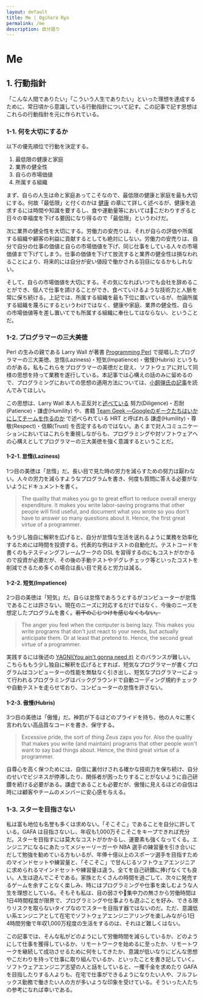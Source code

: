 ```yaml
---
layout: default
title: Me | Ogihara Ryo
permalink: /me
description: 自分語り
---
```


# Me

<!--
## イントロダクション

### 概要

この記事は壮大な自分語りだ。私のキャリア、思想、こだわり、ノウハウといった全てをこの記事に詰め込んだ。

### 執筆動機

自分の思想を体系的にまとめた1つのテキストを書き上げたかった。元々は有料 [note](https://note.com/) に書いて、自分に興味を持ってくれた方に読んでもらえれば良いかな、と思っていたのだが、note は体系的な長文を書き上げるにあたって Markdown に対応しておらず、見出しのレベルも1階層しかなかったため諦めた。

### 想定読者

私の働き方や思想に興味のある人向けに書いた。これからソフトウェアエンジニアを目指す方や、働き方を変えたい現役ソフトウェアエンジニアの方の1つのモデルケースとして参考になれば幸いだ。ただし、私は後述するように大成功を収めた人間ではないし、他人のモデルケースに再現性はないので、あくまで参考程度に捉えてほしい。

## 目次

-->

## 1. 行動指針

「こんな人間でありたい」「こういう人生でありたい」といった理想を達成するために、常日頃から意識している行動指針について記す。この記事で記す思想はこれらの行動指針を元に作られている。

### 1-1. 何を大切にするか

以下の優先順位で行動を決定する。

1. 最低限の健康と家庭
2. 業界の健全性
3. 自らの市場価値
4. 所属する組織

まず、自らの人生は命と家庭あってこそなので、最低限の健康と家庭を最も大切にする。何故「最低限」と付くのかは [健康](#健康) の章にて詳しく述べるが、健康を追求するには時間や知識を要するし、食や運動量等においてはこだわりすぎると日々の幸福度を下げる要因になり得るので「最低限」というわけだ。

次に業界の健全性を大切にする。労働力の安売りは、それが自らの評価や所属する組織や顧客の利益に貢献するとしても絶対にしない。労働力の安売りは、自分で自分の仕事の価値と自らの市場価値を下げ、同じ仕事をしている人々の市場価値まで下げてしまう。仕事の価値を下げて放流すると業界の健全性は損なわれることにより、将来的には自分が安い値段で働かされる羽目になるかもしれない。

そして、自らの市場価値を大切にする。その気になればいつでも会社を辞めることができ、個人で仕事を請けることができ、食べていけるような技術力と人脈を常に保ち続ける。上記では、所属する組織を最も下位に置いているが、勿論所属する組織を蔑ろにするというわけではなく、健康や家庭、業界の健全性、自らの市場価値等を差し置いてでも所属する組織に奉仕してはならない、ということだ。

### 1-2. プログラマーの三大美徳

Perl の生みの親である Larry Wall が著書 [Programming Perl](https://www.oreilly.co.jp/books/4873110963/) で提唱したプログラマーの三大美徳、怠惰(Laziness)・短気(Impatience)・傲慢(Hubris) というものがある。私もこれらをプログラマーの美徳だと捉え、ソフトウェアに対して同様の思想を持って業務を遂行している。本記事では心構えの話のみに留めるので、プログラミングにおいての思想の適用方法については、[小飼弾氏の記事](https://tech.nikkeibp.co.jp/it/article/Watcher/20061005/250057/?rt=nocnt)を読んでみてほしい。

この思想は、Larry Wall 本人も正反対と[述べている](https://www.oreilly.co.jp/BOOK/osp/OpenSource_Web_Version/chapter10/chapter10.html) 努力(Diligence)・忍耐(Patience)・謙虚(Humility) や、書籍 [Team Geek ―Googleのギークたちはいかにしてチームを作るのか](https://www.amazon.co.jp/Team-Geek-%E2%80%95Google%E3%81%AE%E3%82%AE%E3%83%BC%E3%82%AF%E3%81%9F%E3%81%A1%E3%81%AF%E3%81%84%E3%81%8B%E3%81%AB%E3%81%97%E3%81%A6%E3%83%81%E3%83%BC%E3%83%A0%E3%82%92%E4%BD%9C%E3%82%8B%E3%81%AE%E3%81%8B-Brian-Fitzpatrick/dp/4873116309) で述べられている HRT と呼ばれる 謙虚(Humility)・尊敬(Respect)・信頼(Trust) を否定するものではない。あくまで対人コミュニケーションにおいてはこれらを重視しながらも、プログラミングや対ソフトウェアへの心構えとしてプログラマーの三大美徳を強く意識するということだ。

#### 1-2-1. 怠惰(Laziness)

1つ目の美徳は「怠惰」だ。長い目で見た時の労力を減らすための努力は厭わない。人々の労力を減らすようなプログラムを書き、何度も質問に答える必要がないようにドキュメントを書く。

> The quality that makes you go to great effort to reduce overall energy expenditure. It makes you write labor-saving programs that other people will find useful, and document what you wrote so you don't have to answer so many questions about it. Hence, the first great virtue of a programmer.

もう少し独自に解釈を広げると、自分が怠惰な生活を送れるように業務を効率化するためには時間を投資する。代表的な例はテストの自動化だ。テストコードを書くのもテスティングフレームワークの DSL を習得するのにもコストがかかるので投資が必要だが、その後の手動テストやデグレチェック等といったコストを削減できるため多くの場合は長い目で見ると労力は減る。

#### 1-2-2. 短気(Impatience)

2つ目の美徳は「短気」だ。自らは怠惰であろうとするがコンピューターが怠惰であることは許さない。現在のニーズに対応するだけではなく、今後のニーズを想定したプログラムを書く。~~若干のこじつけを感じなくもない。~~

> The anger you feel when the computer is being lazy. This makes you write programs that don't just react to your needs, but actually anticipate them. Or at least that pretend to. Hence, the second great virtue of a programmer.

実践するには後述の [YAGNI(You ain't gonna need it)]() とのバランスが難しい。こちらももう少し独自に解釈を広げるとすれば、短気なプログラマーが書くプログラムはコンピューターの性能を無駄なく引き出し、短気なプログラマーによって行われるプログラミングはバックグラウンドで自動コーディング規約チェックや自動テストを走らせており、コンピューターの怠惰を許さない。

#### 1-2-3. 傲慢(Hubris)

3つ目の美徳は「傲慢」だ。神罰が下るほどのプライドを持ち、他の人々に悪く言われない高品質なコードを書き、保守する。

> Excessive pride, the sort of thing Zeus zaps you for. Also the quality that makes you write (and maintain) programs that other people won't want to say bad things about. Hence, the third great virtue of a programmer.

自尊心を高く保つためには、自信に裏付けされる確かな技術力を保ち続け、自分のせいでビジネスが停滞したり、関係者が困ったりすることがないように自己研鑽を続ける必要がある。謙虚であることも必要だが、傲慢に見えるほどの自信は時には顧客やチームのメンバーに安心感を与える。

### 1-3. スターを目指さない

私は富も地位も名誉も多くは求めない。「そこそこ」であることを自分に許している。GAFA は目指さないし、年収も1,000万そこそこをキープできれば充分だ。スターを目指すには莫大なコストがかかるし、運要素も強くなってくる。エンジニアになるにあたってメジャーリーガーや NBA 選手の練習量を引き合いにだして勉強を勧めている方もいるが、年俸十億以上のスポーツ選手を目指すためのマインドセットや練習量と、「そこそこ」で甘んじるソフトウェアエンジニアに求められるマインドセットや練習量は違う。全てを自己研鑽に捧げなくても良い。人生は遊んでこそである。家族とたくさんの時間を過ごして、次々に発売するゲームを余すことなく楽しみ、時にはプログラミングや仕事を楽しむような人生を理想としている。そもそも私は、目の弱さや集中力の無さから労働時間は1日4時間程度が限界で、プログラミングや仕事よりも遊ぶことを好み、できる限りリスクを取らないタイプなのでスターを目指す器ではないのだ。ただ、意識低い系エンジニアとして在宅でソフトウェアエンジニアリングを楽しみながら1日4時間労働で年収1,000万程度の生活をするのは、それほど難しくはない。

この記事では、そんな私がどのようにして労働時間を減らしているか、どのようにして仕事を獲得しているか、リモートワークを始めるに至ったか、リモートワークを継続して成功させるために何をしてきたか、意識が低いなりにどんな思想やこだわりを持って仕事に取り組んでいるか、といったことを書き記していく。ソフトウェアエンジニア志望の人と話をしていると、一攫千金を求めたり GAFA を目指したりする人よりも、在宅で仕事ができるようになりたい人や、フルフレックス勤務で働きたい人の方が多いような印象を受けている。そういった人たちの参考になれば幸いである。

<!--

## 2. キャリアパス

### 2-1. 新卒でソフトウェアエンジニアへ

#### 2-1-1. 適性と配属

#### 2-1-2. 取り組んだ技術

#### 2-1-3. ハードワーク

#### 2-1-4. MLM勧誘

### 2-2. 1年間の無職期間と起業失敗

#### 2-2-1. 自己啓発

#### 2-2-2. 不労所得を目指して


### 2-3. web系エンジニアへのキャリアチェンジ

#### 2-3-1. アルバイト期間

#### 2-3-2. 入社即炎上

#### 2-3-3. 急成長

#### 2-3-4. 社内政治

### 2-4. フリーランス

### 2-5. 会社員と個人事業主の両立

#### 2-5-1. 本業


#### 2-5-2. 副業


## 3. 労働環境

### 3-1. フルリモート

### 3-2. フルフレックス

### 3-3. 副業


## 4. 時間

### 4-1. 緊急度と重要度

### 4-2. 他人の時間を尊重する

### 4-3. 労働時間と生産性


## 5. リモートワーク

### 5-1. リモートワークとは

### 5-2. リモートワークに必要な個人適性

### 5-3. リモートワークに必要な環境


## 6. 生産性

### 6-1. 内的モチベーションに期待しない

### 6-2. 集中力

#### 6-2-1. ポモドーロ・テクニック

### 6-3. 自動化


## 7. 技術研鑽

### 7-1. 最新技術を追わない

### 7-2. 食える技術

### 7-3. 勉強のモチベーション


## 8. 対人コミュニケーション

## 9. 営業

### 9-1. SNS

#### 9-1-1. Facebook

#### 9-2-2. Twitter

### 9-2. 技術情報のアウトプット

### 9-3. イベント参加

## 10. 教育

### 10-1. プログラミング教育と能力の再現性

### 10-2. 個別教育と一斉教育

## 11. コミュニティ

### 11-1. コミュニティへの参加

### 11-2. コミュニティ運営


## 12. プログラミング

### 12-1. 可読性

### 12-2. YAGNI

### 12-3. プロトタイピング

### 12-4. 保守性

### 12-5. 例外

### 12-6. TDD

### 12-7. エディター

## 13. メンタル

### 13-1. どういう時にメンタルが崩壊するか

### 13-2. 自己防衛


## 14. 家庭

### 14-1. 結婚

### 14-2. 家


## 15. 健康

### 15-1. 幸福

### 15-2. 運動

### 15-3. 目


## 16. コンプレックス

### 16-1. 学歴

### 16-2. 英語

### 16-3. 目

### 16-4. 対人コミュニケーション


## 終わりに

-->

<style scoped>
  article {
    font-family: "游明朝", YuMincho, "Hiragino Mincho ProN W3", "ヒラギノ明朝 ProN W3", "Hiragino Mincho ProN", "HG明朝E", "ＭＳ Ｐ明朝", "ＭＳ 明朝", serif;
  }
</style>